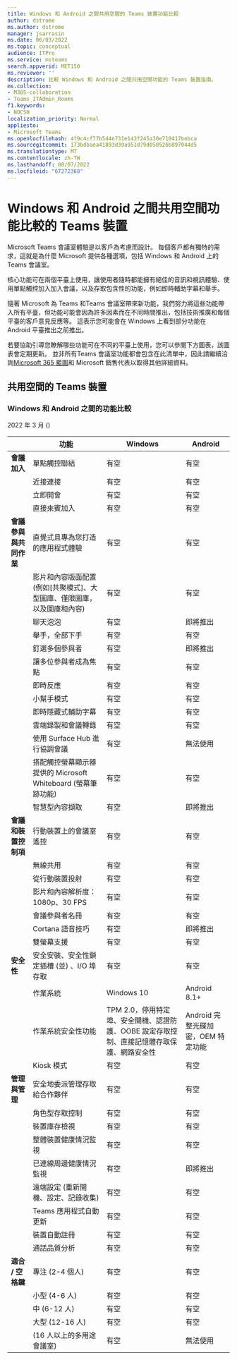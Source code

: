 ```yaml
---
title: Windows 和 Android 之間共用空間的 Teams 裝置功能比較
author: dstrome
ms.author: dstrome
manager: jsarrasin
ms.date: 06/03/2022
ms.topic: conceptual
audience: ITPro
ms.service: msteams
search.appverid: MET150
ms.reviewer: ''
description: 比較 Windows 和 Android 之間共用空間功能的 Teams 裝置指南。
ms.collection:
- M365-collaboration
- Teams_ITAdmin_Rooms
f1.keywords:
- NOCSH
localization_priority: Normal
appliesto:
- Microsoft Teams
ms.openlocfilehash: 4f9c4cf77b544e731e143f245a30e710417bebca
ms.sourcegitcommit: 173bdbaea41893d39a951d79d050526b897044d5
ms.translationtype: MT
ms.contentlocale: zh-TW
ms.lasthandoff: 08/07/2022
ms.locfileid: "67272368"
---
```

# <a name="teams-devices-for-shared-spaces-feature-comparison-between-windows-and-android"></a>Windows 和 Android 之間共用空間功能比較的 Teams 裝置 
Microsoft Teams 會議室體驗是以客戶為考慮而設計。 每個客戶都有獨特的需求，這就是為什麼 Microsoft 提供各種選項，包括 Windows 和 Android 上的Teams 會議室。 

核心功能可在兩個平臺上使用，讓使用者隨時都能擁有絕佳的音訊和視訊體驗、使用單點觸控加入加入會議，以及存取包含性的功能，例如即時輔助字幕和舉手。 

隨著 Microsoft 為 Teams 和Teams 會議室帶來新功能，我們努力將這些功能帶入所有平臺，但功能可能會因為許多因素而在不同時間推出，包括技術推廣和每個平臺的客戶意見反應等。 這表示您可能會在 Windows 上看到部分功能在 Android 平臺推出之前推出。 

若要協助引導您瞭解哪些功能可在不同的平臺上使用，您可以參閱下方圖表，該圖表會定期更新。 並非所有Teams 會議室功能都會包含在此清單中，因此請繼續洽詢[Microsoft 365 藍圖](https://www.microsoft.com/en-us/microsoft-365/roadmap)和 Microsoft 銷售代表以取得其他詳細資料。    

## <a name="teams-devices-for-shared-spaces"></a>共用空間的 Teams 裝置
### <a name="feature-comparison-between-windows-and-android"></a>Windows 和 Android 之間的功能比較
2022 年 3 月 ()  

| &ensp; | 功能 |Windows|Android|
|-----------------------|---------|--------|--------|
|**會議加入**|單點觸控聯結 |有空  |有空 |
||近接連接 |有空  |有空 |
||立即開會 |有空  |有空 |
||直接來賓加入 |有空  |有空 |
|**會議參與與共同作業**|直覺式且專為您打造的應用程式體驗 |有空  |有空 |
||影片和內容版面配置 (例如[共聚模式]、大型圖庫、僅限圖庫，以及圖庫和內容)  |有空  |有空 |
||聊天泡泡|有空 |即將推出 |
||舉手，全部下手 |有空  |有空 |
||釘選多個參與者 |有空  |即將推出 |
||讓多位參與者成為焦點 |有空 |有空 |
||即時反應 |有空  |有空 |
||小幫手模式 |有空 |有空 |
||即時隱藏式輔助字幕 |有空  |有空 |
||雲端錄製和會議轉錄 |有空  |有空 |
||使用 Surface Hub 進行協調會議 |有空 |無法使用 |
||搭配觸控螢幕顯示器提供的 Microsoft Whiteboard (螢幕筆跡功能)  |有空  |有空 |
||智慧型內容擷取 |有空  |即將推出 |
|**會議和裝置控制項**|行動裝置上的會議室遙控 |有空  |有空 |
||無線共用 |有空  |有空 |
||從行動裝置投射 |有空  |有空 |
||影片和內容解析度：1080p、30 FPS |有空  |有空 |
||會議參與者名冊 |有空  |有空 |
||Cortana 語音技巧 |有空  |即將推出 |
||雙螢幕支援 |有空  |有空 |
|**安全性**|安全安裝、安全性鎖定插槽 (並) 、I/O 埠存取 |有空  |有空 |
||作業系統 |Windows 10  |Android 8.1+ |
||作業系統安全性功能 |TPM 2.0，停用特定埠、安全開機、認證防護、OOBE 設定存取控制、直接記憶體存取保護、網路安全性 |Android 完整光碟加密，OEM 特定功能 |
||Kiosk 模式 |有空  |有空 |
|**管理與管理**|安全地委派管理存取給合作夥伴 |有空  |有空 |
||角色型存取控制 |有空  |有空 |
||裝置庫存檢視 |有空  |有空 |
||整體裝置健康情況監視 |有空  |有空 |
||已連線周邊健康情況監視 |有空  |即將推出 |
||遠端設定 (重新開機、設定、記錄收集)  |有空  |有空 |
||Teams 應用程式自動更新 |有空  |有空 |
||裝置自動註冊 |有空 |有空 |
||通話品質分析 |有空  |有空 |
|**適合 / 空格鍵**|專注 (2-4 個人)  |有空  |有空 |
||小型 (4-6 人)  |有空  |有空 |
||中 (6-12 人)  |有空  |有空 |
||大型 (12-16 人)  |有空  |有空 |
|| (16 人以上的多用途會議室)  |有空  |無法使用 |

